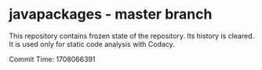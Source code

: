 # javapackages - master branch

This repository contains frozen state of the repository.
Its history is cleared. It is used only for static code
analysis with Codacy.

Commit Time: 1708066391